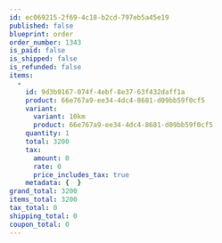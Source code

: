 ```yaml
---
id: ec069215-2f69-4c18-b2cd-797eb5a45e19
published: false
blueprint: order
order_number: 1343
is_paid: false
is_shipped: false
is_refunded: false
items:
  -
    id: 9d3b9167-074f-4ebf-8e37-63f432daff1a
    product: 66e767a9-ee34-4dc4-8681-d09bb59f0cf5
    variant:
      variant: 10km
      product: 66e767a9-ee34-4dc4-8681-d09bb59f0cf5
    quantity: 1
    total: 3200
    tax:
      amount: 0
      rate: 0
      price_includes_tax: true
    metadata: {  }
grand_total: 3200
items_total: 3200
tax_total: 0
shipping_total: 0
coupon_total: 0
---
```


